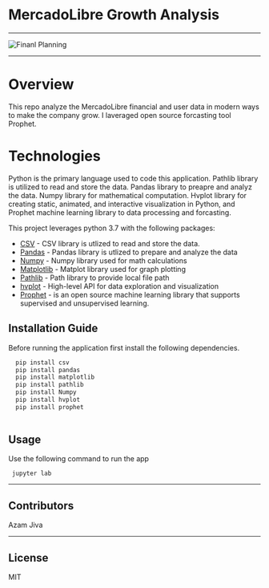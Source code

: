 # MercadoLibre Growth Analysis

-----------

![Finanl Planning](stock_clustering_image.png)

-----------

# Overview

This repo analyze the MercadoLibre financial and user data in modern ways to make the company grow. I laveraged open source forcasting tool Prophet. 

# Technologies

Python is the primary language used to code this application. Pathlib library is utilized to read and store the data. Pandas library to preapre and analyz the data. 
Numpy library for mathematical computation. Hvplot library for creating static, animated, and interactive visualization in Python, and Prophet machine learning library to data processing and forcasting. 


This project leverages python 3.7 with the following packages:

* [CSV](https://docs.python.org/3/library/csv.html) - CSV library is utlized to read and store the data.
* [Pandas](https://github.com/pandas-dev/pandas) - Pandas library is utlized to prepare and analyze the data
* [Numpy](https://numpy.org/doc/stable/user/whatisnumpy.html) - Numpy library used for math calculations
* [Matplotlib](https://matplotlib.org/stable/index.html) -  Matplot library used for graph plotting
* [Pathlib](https://docs.python.org/3/library/pathlib.html) - Path library to provide local file path
* [hvplot](https://hvplot.holoviz.org/) - High-level API for data exploration and visualization 
* [Prophet](https://scikit-learn.org/stable/install.html) - is an open source machine learning library that supports supervised and unsupervised learning.

## Installation Guide


Before running the application first install the following dependencies.

```python
  pip install csv
  pip install pandas
  pip install matplotlib
  pip install pathlib
  pip install Numpy
  pip install hvplot
  pip install prophet
  
```

## Usage

Use the following command to run the app

```git to the directory and type
 jupyter lab
```

---

## Contributors

Azam Jiva

---

## License

MIT





